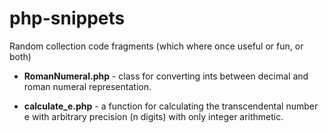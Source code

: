 php-snippets
============

Random collection code fragments (which where once useful or fun, or both)

+ **RomanNumeral.php** - class for converting ints between decimal and roman numeral representation.

+ **calculate_e.php** - a function for calculating the transcendental number e with arbitrary precision (n digits) with only integer arithmetic.
